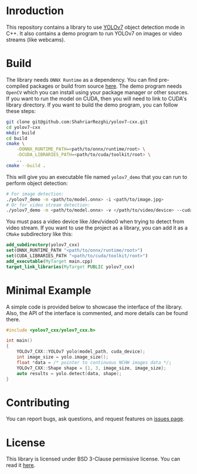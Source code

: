# Inroduction
This repository contains a library to use [YOLOv7](https://github.com/WongKinYiu/yolov7) object detection mode in C++. It also contains a demo program to run YOLOv7 on images or video streams (like webcams).

# Build
The library needs `ONNX Runtime` as a dependency. You can find pre-compiled packages or build from source [here](https://github.com/microsoft/onnxruntime). The demo program needs `OpenCV` which you can install using your package manager or other sources. If you want to run the model on CUDA, then you will need to link to CUDA's library directory. If you want to build the demo program, you can follow these steps:

``` bash
git clone git@github.com:ShahriarRezghi/yolov7-cxx.git
cd yolov7-cxx
mkdir build
cd build
cmake \
    -DONNX_RUNTIME_PATH=<path/to/onnx/runtime/root> \
    -DCUDA_LIBRARIES_PATH=<path/to/cuda/toolkit/root> \
    ..
cmake --build .
```

This will give you an executable file named `yolov7_demo` that you can run to perform object detection:

``` bash
# For image detection:
./yolov7_demo -m <path/to/model.onnx> -i <path/to/image.jpg>
# Or for video stream detection:
./yolov7_demo -m <path/to/model.onnx> -v </path/to/video/device> --cuda 0
```

You must pass a video device like /dev/video0 when trying to detect from video stream. If you want to use the project as a library, you can add it as a `CMake` subdirectory like this:

``` cmake
add_subdirectory(yolov7_cxx)
set(ONNX_RUNTIME_PATH "<path/to/onnx/runtime/root>")
set(CUDA_LIBRARIES_PATH "<path/to/cuda/toolkit/root>")
add_executable(MyTarget main.cpp)
target_link_libraries(MyTarget PUBLIC yolov7_cxx)
```

# Minimal Example
A simple code is provided below to showcase the interface of the library. Also, the API of the interface is commented, and more details can be found there.

``` c++
#include <yolov7_cxx/yolov7_cxx.h>

int main()
{
    YOLOv7_CXX::YOLOv7 yolo(model_path, cuda_device);
    int image_size = yolo.image_size();
    float *data = /* pointer to continuous NCHW images data */;
    YOLOv7_CXX::Shape shape = {1, 3, image_size, image_size};
    auto results = yolo.detect(data, shape);
}
```

# Contributing
You can report bugs, ask questions, and request features on [issues page](../../issues).

# License
This library is licensed under BSD 3-Clause permissive license. You can read it [here](LICENSE).
